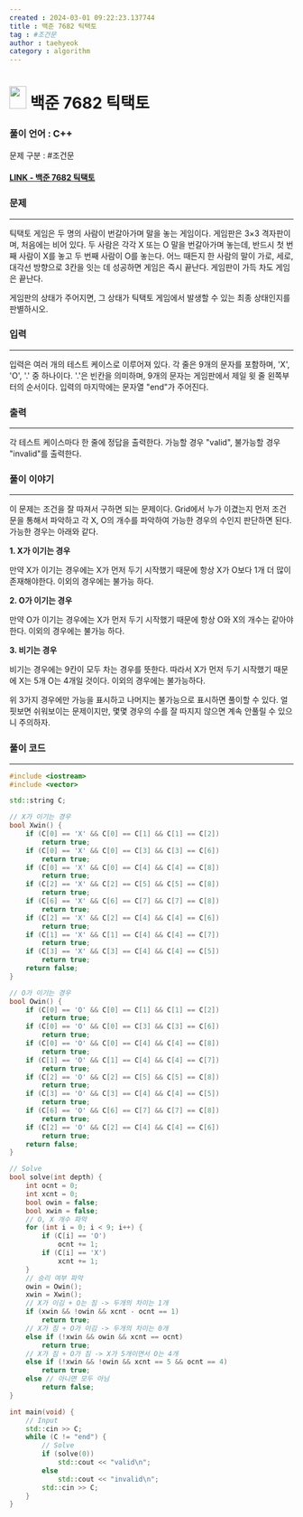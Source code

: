 ```yaml
---
created : 2024-03-01 09:22:23.137744
title : 백준 7682 틱택토
tag : #조건문
author : taehyeok
category : algorithm
---
```

# <img src="https://d2gd6pc034wcta.cloudfront.net/tier/11.svg" width="30" height="40"> 백준 7682 틱택토


### 풀이 언어 : C++

문제 구분 : #조건문
#### [LINK - 백준 7682 틱택토](https://www.acmicpc.net/problem/7682)

### 문제
<hr>

틱택토 게임은 두 명의 사람이 번갈아가며 말을 놓는 게임이다. 게임판은 3×3 격자판이며, 처음에는 비어 있다. 두 사람은 각각 X 또는 O 말을 번갈아가며 놓는데, 반드시 첫 번째 사람이 X를 놓고 두 번째 사람이 O를 놓는다. 어느 때든지 한 사람의 말이 가로, 세로, 대각선 방향으로 3칸을 잇는 데 성공하면 게임은 즉시 끝난다. 게임판이 가득 차도 게임은 끝난다.

게임판의 상태가 주어지면, 그 상태가 틱택토 게임에서 발생할 수 있는 최종 상태인지를 판별하시오.

### 입력
<hr>

입력은 여러 개의 테스트 케이스로 이루어져 있다. 각 줄은 9개의 문자를 포함하며, 'X', 'O', '.' 중 하나이다. '.'은 빈칸을 의미하며, 9개의 문자는 게임판에서 제일 윗 줄 왼쪽부터의 순서이다. 입력의 마지막에는 문자열 "end"가 주어진다.
### 출력
<hr>
각 테스트 케이스마다 한 줄에 정답을 출력한다. 가능할 경우 "valid", 불가능할 경우 "invalid"를 출력한다.

### 풀이 이야기
<hr>

이 문제는 조건을 잘 따져서 구하면 되는 문제이다. Grid에서 누가 이겼는지 먼저 조건문을 통해서 파악하고 각 X, O의 개수를 파악하여 가능한 경우의 수인지 판단하면 된다. 가능한 경우는 아래와 같다.

**1. X가 이기는 경우**

만약 X가 이기는 경우에는 X가 먼저 두기 시작했기 때문에 항상 X가 O보다 1개 더 많이 존재해야한다. 이외의 경우에는 불가능 하다.

**2. O가 이기는 경우**

만약 O가 이기는 경우에는 X가 먼저 두기 시작했기 때문에 항상 O와 X의 개수는 같아야 한다. 이외의 경우에는 불가능 하다.

**3. 비기는 경우**

비기는 경우에는 9칸이 모두 차는 경우를 뜻한다. 따라서 X가 먼저 두기 시작했기 때문에 X는 5개 O는 4개일 것이다. 이외의 경우에는 불가능하다.

위 3가지 경우에만 가능을 표시하고 나머지는 불가능으로 표시하면 풀이할 수 있다. 얼핏보면 쉬워보이는 문제이지만, 몇몇 경우의 수를 잘 따지지 않으면 계속 안풀릴 수 있으니 주의하자.


### 풀이 코드
<hr>

``` c++
#include <iostream>
#include <vector>

std::string C;

// X가 이기는 경우
bool Xwin() {
    if (C[0] == 'X' && C[0] == C[1] && C[1] == C[2])
        return true;
    if (C[0] == 'X' && C[0] == C[3] && C[3] == C[6])
        return true;
    if (C[0] == 'X' && C[0] == C[4] && C[4] == C[8])
        return true;
    if (C[2] == 'X' && C[2] == C[5] && C[5] == C[8])
        return true;
    if (C[6] == 'X' && C[6] == C[7] && C[7] == C[8])
        return true;
    if (C[2] == 'X' && C[2] == C[4] && C[4] == C[6])
        return true;
    if (C[1] == 'X' && C[1] == C[4] && C[4] == C[7])
        return true;
    if (C[3] == 'X' && C[3] == C[4] && C[4] == C[5])
        return true;
    return false;
}

// O가 이기는 경우
bool Owin() {
    if (C[0] == 'O' && C[0] == C[1] && C[1] == C[2])
        return true;
    if (C[0] == 'O' && C[0] == C[3] && C[3] == C[6])
        return true;
    if (C[0] == 'O' && C[0] == C[4] && C[4] == C[8])
        return true;
    if (C[1] == 'O' && C[1] == C[4] && C[4] == C[7])
        return true;
    if (C[2] == 'O' && C[2] == C[5] && C[5] == C[8])
        return true;
    if (C[3] == 'O' && C[3] == C[4] && C[4] == C[5])
        return true;
    if (C[6] == 'O' && C[6] == C[7] && C[7] == C[8])
        return true;
    if (C[2] == 'O' && C[2] == C[4] && C[4] == C[6])
        return true;
    return false;
}

// Solve
bool solve(int depth) {
    int ocnt = 0;
    int xcnt = 0;
    bool owin = false;
    bool xwin = false;
    // O, X 개수 파악
    for (int i = 0; i < 9; i++) {
        if (C[i] == 'O')
            ocnt += 1;
        if (C[i] == 'X')
            xcnt += 1;
    }
    // 승리 여부 파악
    owin = Owin();
    xwin = Xwin();
    // X가 이김 + O는 짐 -> 두개의 차이는 1개
    if (xwin && !owin && xcnt - ocnt == 1)
        return true;
    // X가 짐 + O가 이김 -> 두개의 차이는 0개
    else if (!xwin && owin && xcnt == ocnt)
        return true;
    // X가 짐 + O가 짐 -> X가 5개이면서 O는 4개
    else if (!xwin && !owin && xcnt == 5 && ocnt == 4)
        return true;
    else // 아니면 모두 아님
        return false;
}

int main(void) {
    // Input
    std::cin >> C;
    while (C != "end") {
        // Solve
        if (solve(0))
            std::cout << "valid\n";
        else
            std::cout << "invalid\n";
        std::cin >> C;
    }
}
```
